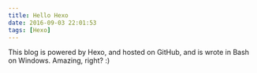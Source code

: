 ```yaml
---
title: Hello Hexo
date: 2016-09-03 22:01:53
tags: [Hexo]
---
```


This blog is powered by Hexo, and hosted on GitHub, and is wrote in Bash on Windows. Amazing, right? :)